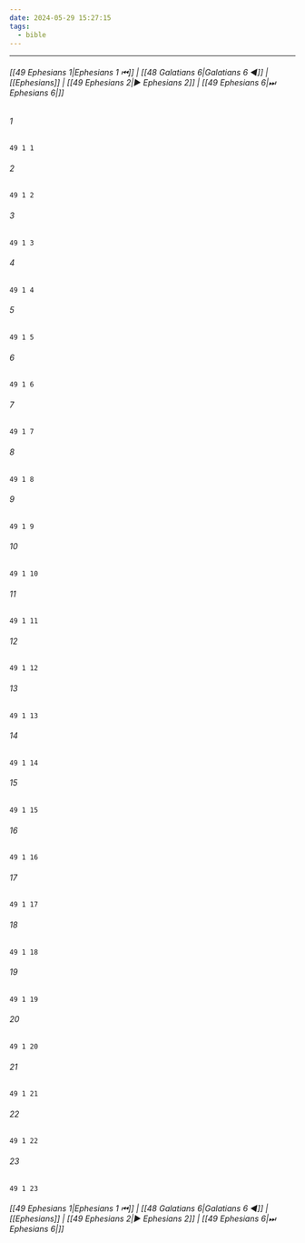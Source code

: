 ```yaml
---
date: 2024-05-29 15:27:15
tags:
  - bible
---
```

___

###### [[49 Ephesians 1|Ephesians 1 ⏮]] | [[48 Galatians 6|Galatians 6 ◀]] | [[Ephesians]] | [[49 Ephesians 2|▶ Ephesians 2]] | [[49 Ephesians 6|⏭ Ephesians 6|]]

###### 1
``` verse
49 1 1 
```
###### 2
``` verse
49 1 2 
```
###### 3
``` verse
49 1 3 
```
###### 4
``` verse
49 1 4 
```
###### 5
``` verse
49 1 5 
```
###### 6
``` verse
49 1 6 
```
###### 7
``` verse
49 1 7 
```
###### 8
``` verse
49 1 8 
```
###### 9
``` verse
49 1 9 
```
###### 10
``` verse
49 1 10 
```
###### 11
``` verse
49 1 11 
```
###### 12
``` verse
49 1 12 
```
###### 13
``` verse
49 1 13 
```
###### 14
``` verse
49 1 14 
```
###### 15
``` verse
49 1 15 
```
###### 16
``` verse
49 1 16 
```
###### 17
``` verse
49 1 17 
```
###### 18
``` verse
49 1 18 
```
###### 19
``` verse
49 1 19 
```
###### 20
``` verse
49 1 20 
```
###### 21
``` verse
49 1 21 
```
###### 22
``` verse
49 1 22 
```
###### 23
``` verse
49 1 23 
```

###### [[49 Ephesians 1|Ephesians 1 ⏮]] | [[48 Galatians 6|Galatians 6 ◀]] | [[Ephesians]] | [[49 Ephesians 2|▶ Ephesians 2]] | [[49 Ephesians 6|⏭ Ephesians 6|]]

